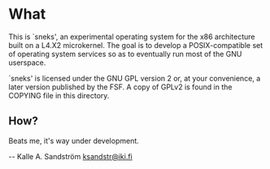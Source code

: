 
What
====

This is `sneks', an experimental operating system for the x86 architecture
built on a L4.X2 microkernel. The goal is to develop a POSIX-compatible set of
operating system services so as to eventually run most of the GNU userspace.

`sneks' is licensed under the GNU GPL version 2 or, at your convenience, a
later version published by the FSF. A copy of GPLv2 is found in the COPYING
file in this directory.


How?
----

Beats me, it's way under development.


  -- Kalle A. Sandström <ksandstr@iki.fi>
